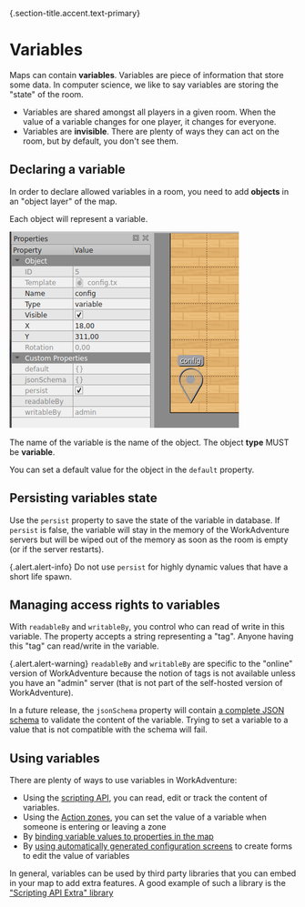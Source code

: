 {.section-title.accent.text-primary}
# Variables

Maps can contain **variables**. Variables are piece of information that store some data. In computer science, we like
to say variables are storing the "state" of the room.

- Variables are shared amongst all players in a given room. When the value of a variable changes for one player, it changes
  for everyone.
- Variables are **invisible**. There are plenty of ways they can act on the room, but by default, you don't see them.

## Declaring a variable

In order to declare allowed variables in a room, you need to add **objects** in an "object layer" of the map.

Each object will represent a variable.

<div class="row">
    <div class="col">
        <img src="images/object_variable.png" class="figure-img img-fluid rounded" alt="" />
    </div>
</div>

The name of the variable is the name of the object.
The object **type** MUST be **variable**.

You can set a default value for the object in the `default` property.

## Persisting variables state

Use the `persist` property to save the state of the variable in database. If `persist` is false, the variable will stay
in the memory of the WorkAdventure servers but will be wiped out of the memory as soon as the room is empty (or if the
server restarts).

{.alert.alert-info}
Do not use `persist` for highly dynamic values that have a short life spawn.

## Managing access rights to variables

With `readableBy` and `writableBy`, you control who can read of write in this variable. The property accepts a string
representing a "tag". Anyone having this "tag" can read/write in the variable.

{.alert.alert-warning}
`readableBy` and `writableBy` are specific to the "online" version of WorkAdventure because the notion of tags
is not available unless you have an "admin" server (that is not part of the self-hosted version of WorkAdventure).

In a future release, the `jsonSchema` property will contain [a complete JSON schema](https://json-schema.org/) to validate the content of the variable.
Trying to set a variable to a value that is not compatible with the schema will fail.

## Using variables

There are plenty of ways to use variables in WorkAdventure:

- Using the [scripting API](api-state.md), you can read, edit or track the content of variables.
- Using the [Action zones](https://workadventu.re/map-building-extra/generic-action-zones.md), you can set the value of a variable when someone is entering or leaving a zone
- By [binding variable values to properties in the map](https://workadventu.re/map-building-extra/variable-to-property-binding.md)
- By [using automatically generated configuration screens](https://workadventu.re/map-building-extra/automatic-configuration.md) to create forms to edit the value of variables

In general, variables can be used by third party libraries that you can embed in your map to add extra features.
A good example of such a library is the ["Scripting API Extra" library](https://workadventu.re/map-building-extra/about.md)

